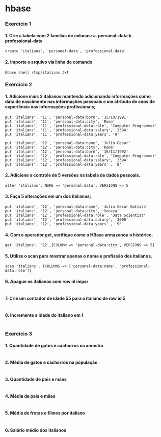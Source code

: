 # hbase

### Exercício 1

#### 1. Crie a tabela com 2 famílias de colunas:  a. personal-data b. professional-data 

```
create 'italians', 'personal-data', 'professional-data'
```

#### 2. Importe o arquivo via linha de comando 

```
hbase shell /tmp/italians.txt
```
 
### Exercício 2

#### 1. Adicione mais 2 italianos mantendo adicionando informações como data de nascimento nas informações pessoais e um atributo de anos de experiência nas informações profissionais; 

```
put 'italians', '11', 'personal-data:born', '15/10/1991' 
put 'italians', '11', 'personal-data:city', 'Roma'
put 'italians', '11', 'professional-data:role', 'Computer Programmer'
put 'italians', '11', 'professional-data:salary', '2394'
put 'italians', '11', 'professional-data:years', '9'

put 'italians', '12', 'personal-data:name', 'Julio Cesar'
put 'italians', '12', 'personal-data:city', 'Roma'
put 'italians', '12', 'personal-data:born', '16/11/1992'
put 'italians', '12', 'professional-data:role', 'Computer Programmer'
put 'italians', '12', 'professional-data:salary', '2394'
put 'italians', '12', 'professional-data:years' , '8'

```

#### 2. Adicione o controle de 5 versões na tabela de dados pessoais. 

```
alter 'italians', NAME => 'personal-data', VERSIONS => 5
```

#### 3. Faça 5 alterações em um dos italianos; 

```
put 'italians', '12', 'personal-data:name', 'Julio Cesar Batista'
put 'italians', '12', 'personal-data:city', 'Veneza'
put 'italians', '12', 'professional-data:role', 'Data Scientist'
put 'italians', '12', 'professional-data:salary', '3000'
put 'italians', '12', 'professional-data:years' , '9'
```

#### 4. Com o operador get, verifique como o HBase armazenou o histórico.

```
get 'italians', '12',{COLUMN => 'personal-data:city', VERSIONS => 5}
```

#### 5. Utilize o scan para mostrar apenas o nome e profissão dos italianos.

```
scan 'italians', {COLUMNS => ['personal-data:name', 'professional-data:role']}
```

#### 6.  Apague os italianos com row id ímpar 

```
```

#### 7. Crie um contador de idade 55 para o italiano de row id 5 

```
```

#### 8. Incremente a idade do italiano em 1 

```
```

### Exercício 3

#### 1. Quantidade de gatos e cachorros na amostra 

```
```

#### 2. Média de gatos e cachorros na população 

```
```

#### 3. Quantidade de pais e mães  

```
```

#### 4. Média de pais e mães  

```
```

#### 5. Média de frutas e filmes por italiano 

```
```

#### 6. Salário médio dos italianos  

```
```
 
 
